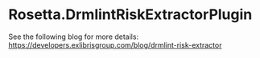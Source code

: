# Rosetta.DrmlintRiskExtractorPlugin
See the following blog for more details: https://developers.exlibrisgroup.com/blog/drmlint-risk-extractor
